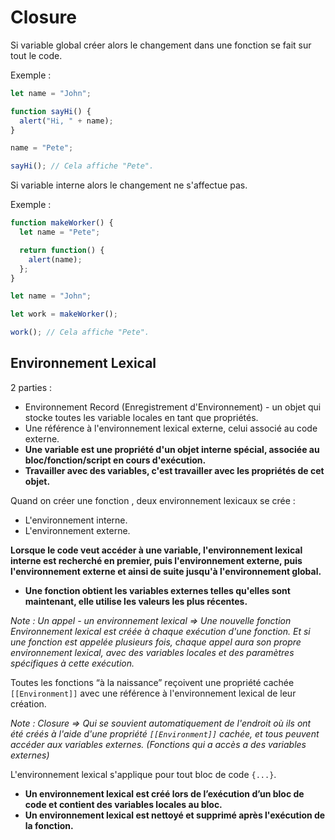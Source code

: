 # Closure

Si variable global créer alors le changement dans une fonction se fait sur tout le code.

Exemple :

```javascript
let name = "John";

function sayHi() {
  alert("Hi, " + name);
}

name = "Pete";

sayHi(); // Cela affiche "Pete".
```

Si variable interne alors le changement ne s'affectue pas.

Exemple :

```javascript
function makeWorker() {
  let name = "Pete";

  return function() {
    alert(name);
  };
}

let name = "John";

let work = makeWorker();

work(); // Cela affiche "Pete".
```

## Environnement Lexical

2 parties :

*   Environnement Record (Enregistrement d'Environnement) - un objet qui stocke toutes les variable locales en tant que propriétés.
*   Une référence à l'environnement lexical externe, celui associé au code externe.
*   **Une variable est une propriété d'un objet interne spécial, associée au bloc/fonction/script en cours d'exécution.**
*   **Travailler avec des variables, c'est travailler avec les propriétés de cet objet.**

Quand on créer une fonction , deux environnement lexicaux se crée :

*   L'environnement interne.
*   L'environnement externe.

**Lorsque le code veut accéder à une variable, l'environnement lexical interne est recherché en premier, puis l'environnement externe, puis l'environnement externe et ainsi de suite jusqu'à l'environnement global.**

*   **Une fonction obtient les variables externes telles qu'elles sont maintenant, elle utilise les valeurs les plus récentes.**

_Note : Un appel - un environnement lexical => Une nouvelle fonction Environnement lexical est créée à chaque exécution d'une fonction. Et si une fonction est appelée plusieurs fois, chaque appel aura son propre environnement lexical, avec des variables locales et des paramètres spécifiques à cette exécution._

Toutes les fonctions “à la naissance” reçoivent une propriété cachée `[[Environment]]` avec une référence à l'environnement lexical de leur création.

_Note : Closure => Qui se souvient automatiquement de l'endroit où ils ont été créés à l'aide d'une propriété `[[Environment]]` cachée, et tous peuvent accéder aux variables externes. (Fonctions qui a accès a des variables externes)_

L'environnement lexical s'applique pour tout bloc de code `{...}`.

*   **Un environnement lexical est créé lors de l’exécution d’un bloc de code et contient des variables locales au bloc.**
*   **Un environnement lexical est nettoyé et supprimé après l'exécution de la fonction.**
